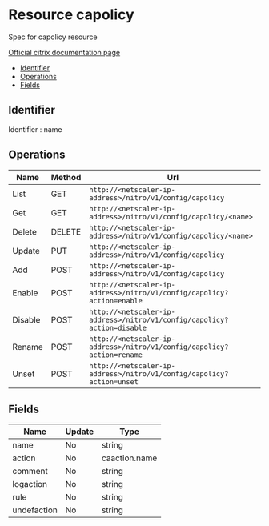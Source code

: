 # Resource capolicy

Spec for capolicy resource

[Official citrix documentation page](https://developer-docs.citrix.com/projects/netscaler-nitro-api/en/12.0/configuration/ca/capolicy/capolicy/)

- [Identifier](#identifier)
- [Operations](#operations)
- [Fields](#fields)

## Identifier

Identifier : name

## Operations

| Name | Method | Url |
|----|----|----|
| List | GET | `http://<netscaler-ip-address>/nitro/v1/config/capolicy` |
| Get | GET | `http://<netscaler-ip-address>/nitro/v1/config/capolicy/<name>` |
| Delete | DELETE | `http://<netscaler-ip-address>/nitro/v1/config/capolicy/<name>` |
| Update | PUT | `http://<netscaler-ip-address>/nitro/v1/config/capolicy` |
| Add | POST | `http://<netscaler-ip-address>/nitro/v1/config/capolicy` |
| Enable | POST | `http://<netscaler-ip-address>/nitro/v1/config/capolicy?action=enable` |
| Disable | POST | `http://<netscaler-ip-address>/nitro/v1/config/capolicy?action=disable` |
| Rename | POST | `http://<netscaler-ip-address>/nitro/v1/config/capolicy?action=rename` |
| Unset | POST | `http://<netscaler-ip-address>/nitro/v1/config/capolicy?action=unset` |

## Fields

| Name | Update | Type |
|----|----|----|
| name | No | string |
| action | No | caaction.name |
| comment | No | string |
| logaction | No | string |
| rule | No | string |
| undefaction | No | string |

